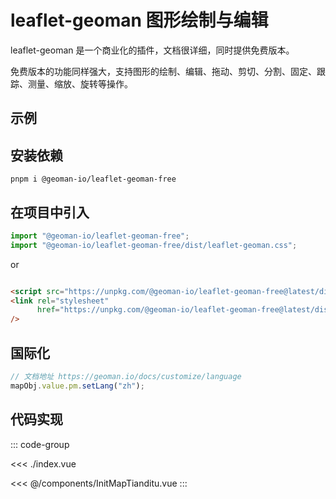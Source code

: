 <script setup>
import demo from './index.vue'
</script>

# leaflet-geoman 图形绘制与编辑

leaflet-geoman 是一个商业化的插件，文档很详细，同时提供免费版本。

免费版本的功能同样强大，支持图形的绘制、编辑、拖动、剪切、分割、固定、跟踪、测量、缩放、旋转等操作。

## 示例

<demo></demo>

## 安装依赖

```shell
pnpm i @geoman-io/leaflet-geoman-free
```

## 在项目中引入

```js
import "@geoman-io/leaflet-geoman-free";
import "@geoman-io/leaflet-geoman-free/dist/leaflet-geoman.css";
```

or

```html

<script src="https://unpkg.com/@geoman-io/leaflet-geoman-free@latest/dist/leaflet-geoman.min.js"></script>
<link rel="stylesheet"
      href="https://unpkg.com/@geoman-io/leaflet-geoman-free@latest/dist/leaflet-geoman.css"
/>
```

## 国际化

```js
// 文档地址 https://geoman.io/docs/customize/language
mapObj.value.pm.setLang("zh");
```

## 代码实现

::: code-group

<<< ./index.vue

<<< @/components/InitMapTianditu.vue
:::
